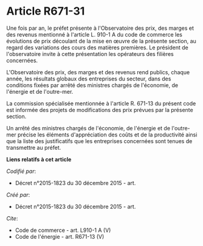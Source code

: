 # Article R671-31

Une fois par an, le préfet présente à l'Observatoire des prix, des marges et des revenus mentionné à l'article L. 910-1 A du
code de commerce les évolutions de prix découlant de la mise en œuvre de la présente section, au regard des variations des
cours des matières premières. Le président de l'observatoire invite à cette présentation les opérateurs des filières
concernées.

L'Observatoire des prix, des marges et des revenus rend publics, chaque année, les résultats globaux des entreprises du
secteur, dans des conditions fixées par arrêté des ministres chargés de l'économie, de l'énergie et de l'outre-mer. 

La commission spécialisée mentionnée à l'article R. 671-13 du présent code est informée des projets de modifications des prix
prévues par la présente section. 

Un arrêté des ministres chargés de l'économie, de l'énergie et de l'outre-mer précise les éléments d'appréciation des coûts
et de la productivité ainsi que la liste des justificatifs que les entreprises concernées sont tenues de transmettre au
préfet.

**Liens relatifs à cet article**

_Codifié par_:

  - Décret n°2015-1823 du 30 décembre 2015 - art.

_Créé par_:

  - Décret n°2015-1823 du 30 décembre 2015 - art.

_Cite_:

  - Code de commerce - art. L910-1 A (V)
  - Code de l'énergie - art. R671-13 (V)
